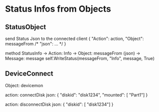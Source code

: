 # Status Infos from Objects

## StatusObject
send Status Json to the connected client
{
    "Action": action,
    "Object": messageFrom
    /*
    "json": ...
    */ 
}

method StatusInfo
        -> Action: Info
        -> Object: messageFrom
(json)  -> Message: message
        self.WriteStatus(messageFrom, "Info", message, True)


## DeviceConnect
Object: devicemon 

action: connectDisk
json: { "diskid": "disk1234", "mounted": [ "Part1"] }

action: disconnectDisk
json: { "diskid": [ "disk1234"] }